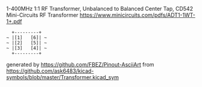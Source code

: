 1-400MHz 1:1 RF Transformer, Unbalanced to Balanced Center Tap, CD542
Mini-Circuits RF Transformer
https://www.minicircuits.com/pdfs/ADT1-1WT-1+.pdf


	  +---------+
	~ |[1]   [6]| ~
	~ |[2]   [5]| ~
	~ |[3]   [4]| ~
	  +---------+


generated by https://github.com/FBEZ/Pinout-AsciiArt from https://github.com/ask6483/kicad-symbols/blob/master/Transformer.kicad_sym